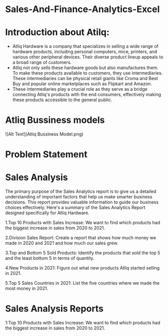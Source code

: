 # Sales-And-Finance-Analytics-Excel
# Introduction about Atilq:
 - Atliq Hardware is a company that specializes in selling a wide range of hardware products, including personal computers, mice, printers, and various other peripheral devices. Their diverse product lineup appeals to a broad range of customers.
 - Atliq not only sells these hardware goods but also manufactures them. To make these products available to customers, they use intermediaries. These intermediaries can be physical retail giants like Croma and Best Buy and popular online marketplaces such as Flipkart and Amazon.
 - These intermediaries play a crucial role as they serve as a bridge connecting Atliq's products with the end consumers, effectively making these products accessible to the general public.
# Atliq Bussiness models
   ![Alt Text](Atliq Bussiness Model.png)
# Problem Statement
# Sales Analysis
The primary purpose of the Sales Analytics report is to give us a detailed understanding of important factors that help us make smarter business decisions. This report provides valuable information to guide our business choices effectively. Here's a summary of the Sales Analytics Report designed specifically for Atliq Hardware.

  1.Top 10 Products with Sales Increase: We want to find which products had the biggest increase in sales from 2020 to 2021.
  
  2.Division Sales Report: Create a report that shows how much money we made in 2020 and 2021 and how much our sales grew.

  3.Top and Bottom 5 Sold Products: Identify the products that sold the top 5 and the least bottom 5 in terms of quantity.

 4.New Products in 2021: Figure out what new products Atliq started selling in 2021.

 5.Top 5 Sales Countries in 2021: List the five countries where we made the most money in 2021.
 # Sales Analysis Reports
   1:Top 10 Products with Sales Increase: We want to find which products had the biggest increase in sales from 2020 to 2021.
